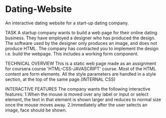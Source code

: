 # Dating-Website
An interactive dating website for a start-up dating company.

TASK
A startup company wants to build a web page for their online dating business. They have employed a designer who has produced the design. The software used by the designer only produces an image, and does not produce HTML. The company has contracted you to implement the design i.e. build the webpage. This includes a working form component.

TECHNICAL OVERVIEW
This is a static web page made as an assignment for coursera course 'HTML-CSS-JAVASCRIPT' course. Most of the HTML content are form elements. All the style parameters are handled in a style section, at the top of the same page.(INTERNAL CSS)

INTERACTIVE FEATURES
The company wants the following interactive features:
1.When the mouse is moved over any label or input or select element, the text in that element is shown larger and reduces to normal size once the mouse moves away.
2.Immediately after the user selects an image, face should be shown.
